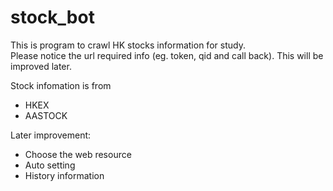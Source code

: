 # stock_bot

This is program to crawl HK stocks information for study.  
Please notice the url required info (eg. token, qid and call back). This will be improved later.

Stock infomation is from
- HKEX
- AASTOCK

Later improvement:
- Choose the web resource
- Auto setting
- History information